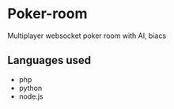 # Poker-room
Multiplayer websocket poker room with AI, biacs


## Languages used
- php
- python
- node.js
